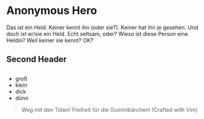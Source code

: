 # Anonymous Hero

Das ist ein Held. Keiner kennt ihn (oder sie?). Keiner hat ihn je gesehen. Und doch ist er/sie ein Held.
Echt seltsam, oder?
Wieso ist diese Person eine Heldin?
Weil keiner sie kennt?
OK?
## Second Header <h2>
* groß
* klein
* dick
* dünn
> Weg mit den Tüten! Freiheit für die Gummibärchen!
(Crafted with Vim)
